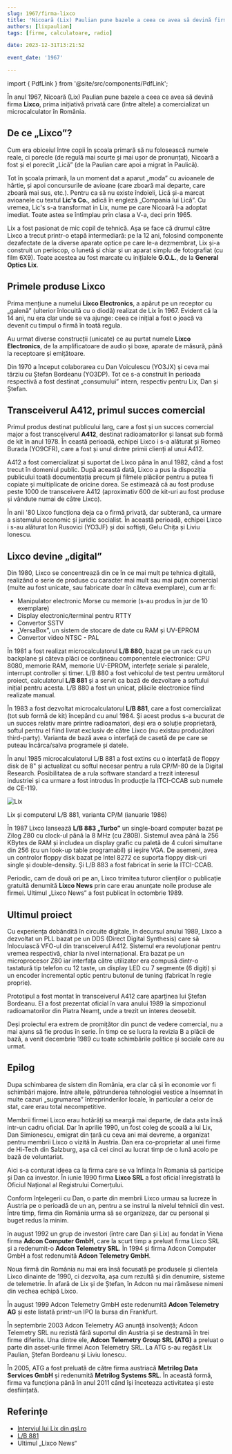 ```yaml
---
slug: 1967/firma-lixco
title: 'Nicoară (Lix) Paulian pune bazele a ceea ce avea să devină firma „Lixco”'
authors: [lixpaulian]
tags: [firme, calculatoare, radio]

date: 2023-12-31T13:21:52

event_date: '1967'

---
```


import { PdfLink } from '@site/src/components/PdfLink';

În anul 1967, Nicoară (Lix) Paulian pune bazele a ceea ce avea să devină firma **Lixco**,
prima inițiativă privată care (între altele) a comercializat un microcalculator în România.

<!-- truncate -->

## De ce „Lixco”?

Cum era obiceiul între copii în școala primară să nu folosească numele reale, ci porecle (de regulă mai scurte și mai ușor de pronunțat), Nicoară a fost și el poreclit „Lică” (de la Paulian care apoi a migrat în Paulică).

Tot în școala primară, la un moment dat a aparut „moda” cu avioanele de hârtie, și apoi concursurile de avioane (care zboară mai departe, care zboară mai sus, etc.). Pentru ca să nu existe îndoieli, Lică și-a marcat avioanele cu textul **Lic's Co.**, adică în engleză „Compania lui Lică”. Cu vremea, Lic's s-a transformat in Lix, nume pe care Nicoară l-a adoptat imediat. Toate astea se întîmplau prin clasa a V-a, deci prin 1965.

Lix a fost pasionat de mic copil de tehnică. Așa se face că drumul către Lixco a trecut printr-o etapă intermediară: pe la 12 ani, folosind componente dezafectate de la diverse aparate optice pe care le-a dezmembrat, Lix și-a construit un periscop, o lunetă și chiar și un aparat simplu de fotografiat (cu film 6X9). Toate acestea au fost marcate cu inițialele **G.O.L.**, de la **General Optics Lix**.

## Primele produse Lixco

Prima mențiune a numelui **Lixco Electronics**, a apărut pe un receptor cu „galenă” (ulterior înlocuită cu o diodă) realizat de Lix în 1967. Evident că la 14 ani, nu era clar unde se va ajunge: ceea ce inițial a fost o joacă va devenit cu timpul o firmă în toată regula.

Au urmat diverse construcții (unicate) ce au purtat numele **Lixco Electronics**, de la amplificatoare de audio și boxe, aparate de măsură, până la receptoare și emițătoare.

Din 1970 a început colaborarea cu Dan Voiculescu (YO3JX) și ceva mai târziu cu Ștefan Bordeanu (YO3DP). Tot ce s-a construit în perioada respectivă a fost destinat „consumului” intern, respectiv pentru Lix, Dan și Ștefan.

## Transceiverul A412, primul succes comercial

Primul produs destinat publicului larg, care a fost și un succes comercial major a fost transceiverul **A412**, destinat radioamatorilor și lansat sub formă de kit în anul 1978. În ceastă perioadă, echipei Lixco i s-a alăturat și Romeo Burada (YO9CFR), care a fost și unul dintre primii clienți al unui A412.

A412 a fost comercializat și suportat de Lixco pâna în anul 1982, când a fost trecut în domeniul public. După această dată, Lixco a pus la dispoziția publicului toată documentația precum și filmele plăcilor pentru a putea fi copiate și multiplicate de oricine dorea. Se estimează că au fost produse peste 1000 de transceivere A412 (aproximativ 600 de kit-uri au fost produse și vândute numai de câtre Lixco).

În anii '80 Lixco funcționa deja ca o firmă privată, dar subterană, ca urmare a sistemului economic și juridic socialist. În această perioadă, echipei Lixco i s-au alăturat Ion Rusovici (YO3JF) și doi
softiști, Gelu Chița și Liviu Ionescu.

## Lixco devine „digital”

Din 1980, Lixco se concentrează din ce în ce mai mult pe tehnica digitală, realizând o serie de produse cu caracter mai mult sau mai puțin comercial (multe au fost unicate, sau fabricate doar în câteva exemplare), cum ar fi:

- Manipulator electronic Morse cu memorie (s-au produs în jur de 10 exemplare)
- Display electronic/terminal pentru RTTY
- Convertor SSTV
- „VersaBox”, un sistem de stocare de date cu RAM și UV-EPROM
- Convertor video NTSC - PAL

În 1981 a fost realizat microcalculatorul **L/B 880**, bazat pe un rack cu un backplane și câteva plăci ce conțineau componentele electronice: CPU 8080, memorie RAM, memorie UV-EPROM, interfețe seriale și paralele, interrupt controller și timer. L/B 880 a fost vehicolul de test pentru următorul proiect, calculatorul **L/B 881** și a servit ca bază de dezvoltare a softului inițial pentru acesta. L/B 880 a fost un unicat, plăcile electronice fiind realizate manual.

În 1983 a fost dezvoltat microcalculatorul **L/B 881**, care a fost comercializat (tot sub formă de kit) începând cu anul 1984. Și acest produs s-a bucurat de un succes relativ mare printre radioamatori, deși era o soluție proprietară, softul pentru el fiind livrat exclusiv de către Lixco (nu existau producători third-party). Varianta de bază avea o interfață de casetă de pe care se puteau încărca/salva programele și datele.

În anul 1985 microcalculatorul L/B 881 a fost extins cu o interfață de floppy disk de 8" și actualizat cu softul necesar pentru a rula CP/M-80 de la Digital Research. Posibilitatea de a rula software standard a trezit interesul industriei și ca urmare a fost introdus în producție la ITCI-CCAB sub numele de CE-119.

![Lix](https://cronica-it.github.io/imagini/1967/firma-lixco/lix-lb881.png)

Lix și computerul L/B 881, varianta CP/M (ianuarie 1986)

În 1987 Lixco lansează **L/B 883 „Turbo”** un single-board computer bazat pe Zilog Z80 cu clock-ul până la 8 MHz (cu Z80B). Sistemul avea până la 256 KBytes de RAM și includea un display grafic cu paletă de 4 culori simultane din 256 (cu un look-up table programabil) și ieșire VGA. De asemeni, avea un controlor floppy disk bazat pe Intel 8272 ce suporta floppy disk-uri single și double-density. Și L/B 883 a fost fabricat în serie la ITCI-CCAB.

Periodic, cam de două ori pe an, Lixco trimitea tuturor clienților o publicație gratuită denumită **Lixco News** prin care erau anunțate noile produse ale firmei. Ultimul „Lixco News” a fost publicat în octombrie 1989.

## Ultimul proiect

Cu experiența dobândită în circuite digitale, în decursul anului 1989, Lixco a dezvoltat un PLL bazat pe un DDS (Direct Digital Synthesis) care să înlocuiască VFO-ul din transceiverul A412. Sistemul era revoluționar pentru vremea respectivă, chiar la nivel internațional. Era bazat pe un microprocesor Z80 iar interfața către utilizator era compusă dintr-o tastatură tip telefon cu 12 taste, un display LED cu 7 segmente (6 digiți) și un encoder incremental optic pentru butonul de tuning (fabricat în regie proprie).

Prototipul a fost montat în transceiverul A412 care aparținea lui Ștefan Bordeanu. El a fost prezentat oficial în vara anului 1989 la simpozionul radioamatorilor din Piatra Neamț, unde a trezit un interes deosebit.

Deși proiectul era extrem de promițător din punct de vedere comercial, nu a mai ajuns să fie produs în serie. În timp ce se lucra la revizia B a plăcii de bază, a venit decembrie 1989 cu toate schimbările politice și sociale care au urmat.

## Epilog

Dupa schimbarea de sistem din România, era clar că și în economie vor fi schimbări majore. Între altele, pătrunderea tehnologiei vestice a însemnat în multe cazuri „sugrumarea” întreprinderilor locale, în particular a celor de stat, care erau total necompetitive.

Membrii firmei Lixco erau hotărâți sa meargă mai departe, de data asta însă intr-un cadru oficial. Dar în aprilie 1990, un fost coleg de școală a lui Lix, Dan Simionescu, emigrat din țară cu ceva ani mai devreme, a organizat pentru membrii Lixco o vizită în Austria. Dan era co-proprietar al unei firme de Hi-Tech din Salzburg, așa că cei cinci au lucrat timp de o lună acolo pe bază de voluntariat.

Aici s-a conturat ideea ca la firma care se va înființa în Romania să participe și Dan ca investor. În iunie 1990 firma **Lixco SRL** a fost oficial înregistrată la Oficiul Național al Registrului Comerțului.

Conform înțelegerii cu Dan, o parte din membrii Lixco urmau sa lucreze în Austria pe o perioadă de un an, pentru a se instrui la nivelul tehnicii din vest. Între timp, firma din România urma să se organizeze, dar cu personal și buget redus la minim.

în august 1992 un grup de investori (între care Dan și Lix) au fondat în Viena firma **Adcon Computer GmbH**, care la scurt timp a preluat firma Lixco SRL și a redenumit-o **Adcon Telemetry SRL**. În 1994 și firma Adcon Computer GmbH a fost redenumită **Adcon Telemetry GmbH**.

Noua firmă din România nu mai era însă focusată pe produsele și clientela Lixco dinainte de 1990, ci dezvolta, așa cum rezultă și din denumire, sisteme de telemetrie. În afară de Lix și de Ștefan, în Adcon nu mai rămăsese nimeni din vechea echipă Lixco.

În august 1999 Adcon Telemetry GmbH este redenumită **Adcon Telemetry AG** și este listată printr-un IPO la bursa din Frankfurt.

În septembrie 2003 Adcon Telemetry AG anunță insolvență; Adcon Telemetry SRL nu rezistă fără suportul din Austria și se destramă în trei firme diferite. Una dintre ele, **Adcon Telemetry Group SRL (ATG)** a preluat o parte din asset-urile firmei Acon Telemetry SRL. La ATG s-au regăsit Lix Paulian, Ștefan Bordeanu și Liviu Ionescu.

În 2005, ATG a fost preluată de către firma austriacă **Metrilog Data Services GmbH** și redenumită **Metrilog Systems SRL**. În această formă, firma va funcționa până în anul 2011 când își înceteaza activitatea și este desființată.

## Referințe

- [Interviul lui Lix din qsl.ro](/amintiri/2010/lix-interviu-qsl-ro/)
- [L/B 881](/evenimente/1983/calculatorul-lixco-lb-881/)
- Ultimul „Lixco News“ <PdfLink href="https://github.com/cronica-it/arhiva/releases/download/1989/lixco-news-last-edition.pdf"/>
